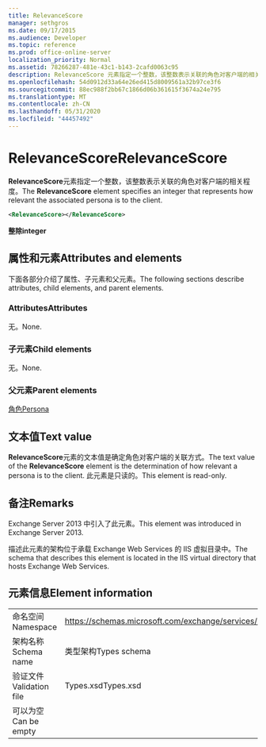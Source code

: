 ```yaml
---
title: RelevanceScore
manager: sethgros
ms.date: 09/17/2015
ms.audience: Developer
ms.topic: reference
ms.prod: office-online-server
localization_priority: Normal
ms.assetid: 78266287-481e-43c1-b143-2cafd0063c95
description: RelevanceScore 元素指定一个整数，该整数表示关联的角色对客户端的相关程度。
ms.openlocfilehash: 54d0912d33a64e26ed415d8009561a32b97ce3f6
ms.sourcegitcommit: 88ec988f2bb67c1866d06b361615f3674a24e795
ms.translationtype: MT
ms.contentlocale: zh-CN
ms.lasthandoff: 05/31/2020
ms.locfileid: "44457492"
---
```

# <a name="relevancescore"></a><span data-ttu-id="843c8-103">RelevanceScore</span><span class="sxs-lookup"><span data-stu-id="843c8-103">RelevanceScore</span></span>

<span data-ttu-id="843c8-104">**RelevanceScore**元素指定一个整数，该整数表示关联的角色对客户端的相关程度。</span><span class="sxs-lookup"><span data-stu-id="843c8-104">The **RelevanceScore** element specifies an integer that represents how relevant the associated persona is to the client.</span></span> 
  
```XML
<RelevanceScore></RelevanceScore>
```

 <span data-ttu-id="843c8-105">**整除**</span><span class="sxs-lookup"><span data-stu-id="843c8-105">**integer**</span></span>
## <a name="attributes-and-elements"></a><span data-ttu-id="843c8-106">属性和元素</span><span class="sxs-lookup"><span data-stu-id="843c8-106">Attributes and elements</span></span>

<span data-ttu-id="843c8-107">下面各部分介绍了属性、子元素和父元素。</span><span class="sxs-lookup"><span data-stu-id="843c8-107">The following sections describe attributes, child elements, and parent elements.</span></span>
  
### <a name="attributes"></a><span data-ttu-id="843c8-108">Attributes</span><span class="sxs-lookup"><span data-stu-id="843c8-108">Attributes</span></span>

<span data-ttu-id="843c8-109">无。</span><span class="sxs-lookup"><span data-stu-id="843c8-109">None.</span></span>
  
### <a name="child-elements"></a><span data-ttu-id="843c8-110">子元素</span><span class="sxs-lookup"><span data-stu-id="843c8-110">Child elements</span></span>

<span data-ttu-id="843c8-111">无。</span><span class="sxs-lookup"><span data-stu-id="843c8-111">None.</span></span>
  
### <a name="parent-elements"></a><span data-ttu-id="843c8-112">父元素</span><span class="sxs-lookup"><span data-stu-id="843c8-112">Parent elements</span></span>

[<span data-ttu-id="843c8-113">角色</span><span class="sxs-lookup"><span data-stu-id="843c8-113">Persona</span></span>](persona.md)
  
## <a name="text-value"></a><span data-ttu-id="843c8-114">文本值</span><span class="sxs-lookup"><span data-stu-id="843c8-114">Text value</span></span>

<span data-ttu-id="843c8-115">**RelevanceScore**元素的文本值是确定角色对客户端的关联方式。</span><span class="sxs-lookup"><span data-stu-id="843c8-115">The text value of the **RelevanceScore** element is the determination of how relevant a persona is to the client.</span></span> <span data-ttu-id="843c8-116">此元素是只读的。</span><span class="sxs-lookup"><span data-stu-id="843c8-116">This element is read-only.</span></span> 
  
## <a name="remarks"></a><span data-ttu-id="843c8-117">备注</span><span class="sxs-lookup"><span data-stu-id="843c8-117">Remarks</span></span>

<span data-ttu-id="843c8-118">Exchange Server 2013 中引入了此元素。</span><span class="sxs-lookup"><span data-stu-id="843c8-118">This element was introduced in Exchange Server 2013.</span></span>
  
<span data-ttu-id="843c8-119">描述此元素的架构位于承载 Exchange Web Services 的 IIS 虚拟目录中。</span><span class="sxs-lookup"><span data-stu-id="843c8-119">The schema that describes this element is located in the IIS virtual directory that hosts Exchange Web Services.</span></span>
  
## <a name="element-information"></a><span data-ttu-id="843c8-120">元素信息</span><span class="sxs-lookup"><span data-stu-id="843c8-120">Element information</span></span>

|||
|:-----|:-----|
|<span data-ttu-id="843c8-121">命名空间</span><span class="sxs-lookup"><span data-stu-id="843c8-121">Namespace</span></span>  <br/> |https://schemas.microsoft.com/exchange/services/2006/types  <br/> |
|<span data-ttu-id="843c8-122">架构名称</span><span class="sxs-lookup"><span data-stu-id="843c8-122">Schema name</span></span>  <br/> |<span data-ttu-id="843c8-123">类型架构</span><span class="sxs-lookup"><span data-stu-id="843c8-123">Types schema</span></span>  <br/> |
|<span data-ttu-id="843c8-124">验证文件</span><span class="sxs-lookup"><span data-stu-id="843c8-124">Validation file</span></span>  <br/> |<span data-ttu-id="843c8-125">Types.xsd</span><span class="sxs-lookup"><span data-stu-id="843c8-125">Types.xsd</span></span>  <br/> |
|<span data-ttu-id="843c8-126">可以为空</span><span class="sxs-lookup"><span data-stu-id="843c8-126">Can be empty</span></span>  <br/> ||
   

